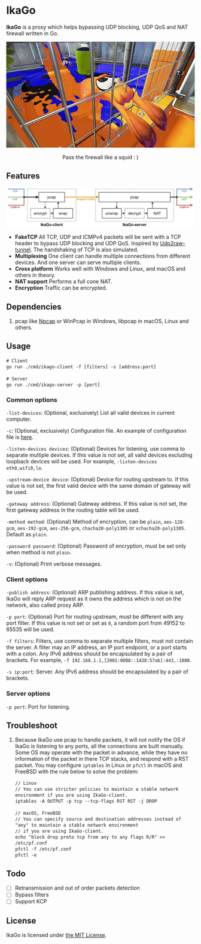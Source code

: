 # IkaGo

**IkaGo** is a proxy which helps bypassing UDP blocking, UDP QoS and NAT firewall written in Go.

<p align="center">
  <img src="/assets/squid.jpg" alt="an Inkling going through a grate">
</p>
<p align="center">
  Pass the firewall like a squid : )
</p>

## Features

<p align="center">
  <img src="/assets/diagram.png" alt="diagram">
</p>

- **FakeTCP** All TCP, UDP and ICMPv4 packets will be sent with a TCP header to bypass UDP blocking and UDP QoS. Inspired by [Udp2raw-tunnel](https://github.com/wangyu-/udp2raw-tunnel). The handshaking of TCP is also simulated.
- **Multiplexing** One client can handle multiple connections from different devices. And one server can serve multiple clients.
- **Cross platform** Works well with Windows and Linux, and macOS and others in theory.
- **NAT support** Performs a full cone NAT.
- **Encryption** Traffic can be encrypted.

## Dependencies

1. pcap like [Npcap](http://www.npcap.org/) or WinPcap in Windows, libpcap in macOS, Linux and others.

## Usage

```
# Client
go run ./cmd/ikago-client -f [filters] -s [address:port]

# Server
go run ./cmd/ikago-server -p [port]
```

### Common options

`-list-devices`: (Optional, exclusively) List all valid devices in current computer.

`-c`: (Optional, exclusively) Configuration file. An example of configuration file is [here](/configs/config.json).

`-listen-devices devices`: (Optional) Devices for listening, use comma to separate multiple devices. If this value is not set, all valid devices excluding loopback devices will be used. For example, `-listen-devices eth0,wifi0,lo`.

`-upstream-device device`: (Optional) Device for routing upstream to. If this value is not set, the first valid device with the same domain of gateway will be used.

`-gateway address`: (Optional) Gateway address. If this value is not set, the first gateway address in the routing table will be used.

`-method method`: (Optional) Method of encryption, can be `plain`, `aes-128-gcm`, `aes-192-gcm`, `aes-256-gcm`, `chacha20-poly1305` or `xchacha20-poly1305`. Default as `plain`.

`-password password`: (Optional) Password of encryption, must be set only when method is not `plain`.

`-v`: (Optional) Print verbose messages.

### Client options

`-publish address`: (Optional) ARP publishing address. If this value is set, IkaGo will reply ARP request as it owns the address which is not on the network, also called proxy ARP.

`-p port`: (Optional) Port for routing upstream, must be different with any port filter. If this value is not set or set as `0`, a random port from 49152 to 65535 will be used.

`-f filters`: Filters, use comma to separate multiple filters, must not contain the server. A filter may an IP address, an IP port endpoint, or a port starts with a colon. Any IPv6 address should be encapsulated by a pair of brackets. For example, `-f 192.168.1.1,[2001:0DB8::1428:57ab]:443,:1080`.

`-s ip:port`: Server. Any IPv6 address should be encapsulated by a pair of brackets.

### Server options

`-p port`: Port for listening.

## Troubleshoot

1. Because IkaGo use pcap to handle packets, it will not notify the OS if IkaGo is listening to any ports, all the connections are built manually. Some OS may operate with the packet in advance, while they have no information of the packet in there TCP stacks, and respond with a RST packet. You may configure `iptables` in Linux or `pfctl` in macOS and FreeBSD with the rule below to solve the problem:
   ```
   // Linux
   // You can use stricter policies to maintain a stable network environment if you are using IkaGo-client.
   iptables -A OUTPUT -p tcp --tcp-flags RST RST -j DROP
   
   // macOS, FreeBSD
   // You can specify source and destination addresses instead of "any" to maintain a stable network environment
   // if you are using IkaGo-client.
   echo "block drop proto tcp from any to any flags R/R" >> /etc/pf.conf
   pfctl -f /etc/pf.conf
   pfctl -e
   ```

## Todo

- [ ] Retransmission and out of order packets detection
- [ ] Bypass filters
- [ ] Support KCP

## License

IkaGo is licensed under [the MIT License](/LICENSE).
